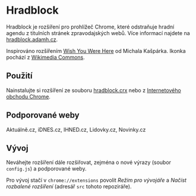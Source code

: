 # Hradblock

Hradblock je rozšíření pro prohlížeč Chrome, které odstraňuje hradní agendu z
titulních stránek zpravodajských webů. Více informací najdete na
[hradblock.adamh.cz][1].

Inspirováno rozšířením [Wish You Were Here][2] od Michala Kašpárka. Ikonka
pochází z [Wikimedia Commons][3].

## Použití

Nainstalujte si rozšíření ze souboru [hradblock.crx][4] nebo z
[Internetového obchodu Chrome][5].

## Podporované weby

Aktuálně.cz, iDNES.cz, IHNED.cz, Lidovky.cz, Novinky.cz

## Vývoj

Neváhejte rozšíření dále rozšiřovat, zejména o nové výrazy (soubor `config.js`)
a podporované weby.

Pro vývoj stačí v `chrome://extensions` povolit *Režim pro vývojáře* a *Načíst
rozbalené rozšíření* (adresář `src` tohoto repoziráře).

[1]: https://hradblock.adamh.cz
[2]: https://github.com/michalkasparek/WishYouWereHere
[3]: https://commons.wikimedia.org/wiki/File:Milo%C5%A1_Zeman_2013.JPG
[4]: https://github.com/adamheinrich/hradblock/raw/master/hradblock.crx
[5]: https://chrome.google.com/webstore/detail/wag-the-dog/lfhgibdmbmnlmjfdoplhaoplnffchjgf
